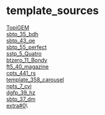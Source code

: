 # template_sources
[TopiGEM](http://igem.org/wiki/index.php?title=Template:TopiGEM&action=edit)\
[sbtp_35_bdh](http://www.cssmoban.com/cssthemes/6794.shtml)\
[sbtp_43_qe](http://www.cssmoban.com/cssthemes/6802.shtml)\
[sbtp_55_perfect](http://www.cssmoban.com/cssthemes/6895.shtml)\
[sstp_5_Quatro](http://www.cssmoban.com/cssthemes/6882.shtml)\
[btzero_11_Bondy](http://www.cssmoban.com/cssthemes/6842.shtml)\
[ft5_40_magazine](http://www.cssmoban.com/cssthemes/6467.shtml)\
[cpts_441_rs](http://www.cssmoban.com/cssthemes/6380.shtml)\
[template_358_carousel](http://www.cssmoban.com/cssthemes/3859.shtml)\
[npts_7_cvi](http://www.cssmoban.com/cssthemes/5867.shtml)\
[dgfp_39_hz](http://www.cssmoban.com/cssthemes/5514.shtml)\
[sbtp_37_dm](http://www.cssmoban.com/cssthemes/6796.shtml)\
[extra#0](https://hzy.pw/p/2189)\
